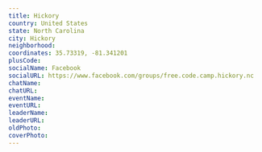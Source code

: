 ```yaml
---
title: Hickory
country: United States
state: North Carolina
city: Hickory
neighborhood: 
coordinates: 35.73319, -81.341201
plusCode:
socialName: Facebook
socialURL: https://www.facebook.com/groups/free.code.camp.hickory.nc
chatName:
chatURL:
eventName:
eventURL:
leaderName:
leaderURL:
oldPhoto: 
coverPhoto:
---
```

